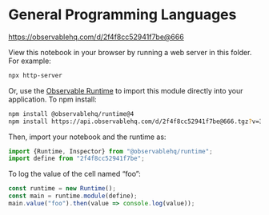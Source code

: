 # General Programming Languages

https://observablehq.com/d/2f4f8cc52941f7be@666

View this notebook in your browser by running a web server in this folder. For
example:

~~~sh
npx http-server
~~~

Or, use the [Observable Runtime](https://github.com/observablehq/runtime) to
import this module directly into your application. To npm install:

~~~sh
npm install @observablehq/runtime@4
npm install https://api.observablehq.com/d/2f4f8cc52941f7be@666.tgz?v=3
~~~

Then, import your notebook and the runtime as:

~~~js
import {Runtime, Inspector} from "@observablehq/runtime";
import define from "2f4f8cc52941f7be";
~~~

To log the value of the cell named “foo”:

~~~js
const runtime = new Runtime();
const main = runtime.module(define);
main.value("foo").then(value => console.log(value));
~~~
